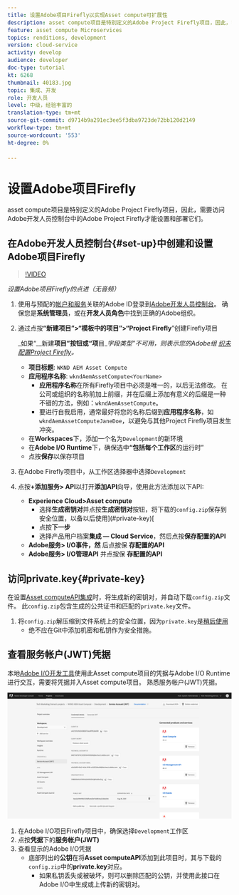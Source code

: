 ```yaml
---
title: 设置Adobe项目Firefly以实现Asset compute可扩展性
description: asset compute项目是特别定义的Adobe Project Firefly项目，因此，需要访问Adobe开发人员控制台中的Adobe Project Firefly才能设置和部署它们。
feature: asset compute Microservices
topics: renditions, development
version: cloud-service
activity: develop
audience: developer
doc-type: tutorial
kt: 6268
thumbnail: 40183.jpg
topic: 集成、开发
role: 开发人员
level: 中级，经验丰富的
translation-type: tm+mt
source-git-commit: d9714b9a291ec3ee5f3dba9723de72bb120d2149
workflow-type: tm+mt
source-wordcount: '553'
ht-degree: 0%

---
```



# 设置Adobe项目Firefly

asset compute项目是特别定义的Adobe Project Firefly项目，因此，需要访问Adobe开发人员控制台中的Adobe Project Firefly才能设置和部署它们。

## 在Adobe开发人员控制台{#set-up}中创建和设置Adobe项目Firefly

>[!VIDEO](https://video.tv.adobe.com/v/40183/?quality=12&learn=on)

_设置Adobe项目Firefly的点进（无音频）_

1. 使用与预配的[帐户和服务](./accounts-and-services.md)关联的Adobe ID登录到[Adobe开发人员控制台](https://console.adobe.io)。 确保您是&#x200B;__系统管理员__，或在&#x200B;__开发人员角色__&#x200B;中找到正确的Adobe组织。
1. 通过点按&#x200B;__“新建项目”>“模板中的项目”>“Project Firefly__”创建Firefly项目

   _如果“__&#x200B;新建&#x200B;__项目”按钮或“项__&#x200B;目&#x200B;__字段类型”不可用，则表示您的Adobe组 [织未配置Project Firefly](#request-adobe-project-firefly)。_

   + __项目标题__:  `WKND AEM Asset Compute`
   + __应用程序名称__:  `wkndAemAssetCompute<YourName>`
      + __应用程序名称__&#x200B;在所有Firefly项目中必须是唯一的，以后无法修改。 在公司或组织的名称前加上前缀，并在后缀上添加有意义的后缀是一种不错的方法，例如：`wkndAemAssetCompute`。
      + 要进行自我启用，通常最好将您的名称后缀到&#x200B;__应用程序名称__，如`wkndAemAssetComputeJaneDoe`，以避免与其他Project Firefly项目发生冲突。
   + 在&#x200B;__Workspaces__&#x200B;下，添加一个名为`Development`的新环境
   + 在&#x200B;__Adobe I/O Runtime__&#x200B;下，确保选中&#x200B;__“包括每个工作区__&#x200B;的运行时”
   + 点按&#x200B;__保存__&#x200B;以保存项目
1. 在Adobe Firefly项目中，从工作区选择器中选择`Development`
1. 点按&#x200B;__+添加服务> API__&#x200B;以打开&#x200B;__添加API__&#x200B;向导，使用此方法添加以下API:

   + __Experience Cloud>Asset compute__
      + 选择&#x200B;__生成密钥对__&#x200B;并点按&#x200B;__生成密钥对__&#x200B;按钮，将下载的`config.zip`保存到安全位置，以备以后使用](#private-key)[
      + 点按&#x200B;__下一步__
      + 选择产品用户档案&#x200B;__集成 — Cloud Service__，然后点按&#x200B;__保存配置的API__
   + __Adobe服务> I/O事件，然__ 后点按保 __存配置的API__
   + __Adobe服务> I/O管理API__ 并点按保 __存配置的API__

## 访问private.key{#private-key}

在设置[Asset computeAPI集成](#set-up)时，将生成新的密钥对，并自动下载`config.zip`文件。 此`config.zip`包含生成的公共证书和匹配的`private.key`文件。

1. 将`config.zip`解压缩到文件系统上的安全位置，因为`private.key`是[稍后使用](../develop/environment-variables.md)
   + 绝不应在Git中添加机密和私钥作为安全措施。

## 查看服务帐户(JWT)凭据

本地[Adobe I/O开发工具](../develop/development-tool.md)使用此Asset compute项目的凭据与Adobe I/O Runtime进行交互，需要将凭据并入Asset compute项目。 熟悉服务帐户(JWT)凭据。

![Adobe开发人员服务帐户凭据](./assets/firefly/service-account.png)

1. 在Adobe I/O项目Firefly项目中，确保选择`Development`工作区
1. 点按&#x200B;__凭据__&#x200B;下的&#x200B;__服务帐户(JWT)__
1. 查看显示的Adobe I/O凭据
   + 底部列出的&#x200B;__公钥__&#x200B;在将&#x200B;__Asset computeAPI__&#x200B;添加到此项目时，其与下载的`config.zip`中的&#x200B;__private.key__&#x200B;对应。
      + 如果私钥丢失或被破坏，则可以删除匹配的公钥，并使用此接口在Adobe I/O中生成或上传新的密钥对。
